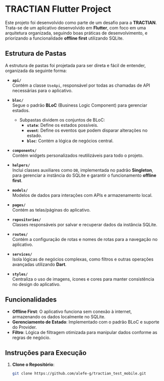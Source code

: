 # TRACTIAN Flutter Project

Este projeto foi desenvolvido como parte de um desafio para a **TRACTIAN**. Trata-se de um aplicativo desenvolvido em **Flutter**, com foco em uma arquitetura organizada, seguindo boas práticas de desenvolvimento, e priorizando a funcionalidade **offline first** utilizando SQLite.

## Estrutura de Pastas

A estrutura de pastas foi projetada para ser direta e fácil de entender, organizada da seguinte forma:

- **`api/`**  
  Contém a classe `UseApi`, responsável por todas as chamadas de API necessárias para o aplicativo.

- **`bloc/`**  
  Segue o padrão **BLoC** (Business Logic Component) para gerenciar estados.  
  - Subpastas dividem os conjuntos de BLoC:  
    - **`state`**: Define os estados possíveis.  
    - **`event`**: Define os eventos que podem disparar alterações no estado.  
    - **`bloc`**: Contém a lógica de negócios central.

- **`components/`**  
  Contém widgets personalizados reutilizáveis para todo o projeto.

- **`helpers/`**  
  Inclui classes auxiliares como `DB`, implementada no padrão **Singleton**, para gerenciar a instância do SQLite e garantir o funcionamento **offline first**.

- **`models/`**  
  Modelos de dados para interações com APIs e armazenamento local.

- **`pages/`**  
  Contém as telas/páginas do aplicativo.

- **`repositories/`**  
  Classes responsáveis por salvar e recuperar dados da instância SQLite.

- **`routes/`**  
  Contém a configuração de rotas e nomes de rotas para a navegação no aplicativo.

- **`services/`**  
  Isola lógicas de negócios complexas, como filtros e outras operações avançadas utilizando **Dart**.

- **`styles/`**  
  Centraliza o uso de imagens, ícones e cores para manter consistência no design do aplicativo.


## Funcionalidades

- **Offline First**: O aplicativo funciona sem conexão à internet, armazenando os dados localmente no SQLite.
- **Gerenciamento de Estado**: Implementado com o padrão BLoC e suporte do Provider.
- **Filtro**: Lógica de filtragem otimizada para manipular dados conforme as regras de negócio.

## Instruções para Execução

1. **Clone o Repositório**:
   ```bash
   git clone https://github.com/alefe-g/tractian_test_mobile.git
